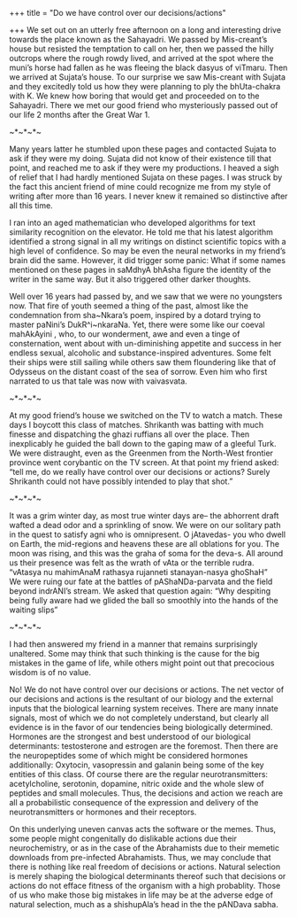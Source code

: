 +++
title = "Do we have control over our decisions/actions"

+++
We set out on an utterly free afternoon on a long and interesting drive
towards the place known as the Sahayadri. We passed by Mis-creant’s
house but resisted the temptation to call on her, then we passed the
hilly outcrops where the rough rowdy lived, and arrived at the spot
where the muni’s horse had fallen as he was fleeing the black dasyus of
viTmaru. Then we arrived at Sujata’s house. To our surprise we saw
Mis-creant with Sujata and they excitedly told us how they were planning
to ply the bhUta-chakra with K. We knew how boring that would get and
proceeded on to the Sahayadri. There we met our good friend who
mysteriously passed out of our life 2 months after the Great War 1.

\~\*\~\*\~\*\~

Many years latter he stumbled upon these pages and contacted Sujata to
ask if they were my doing. Sujata did not know of their existence till
that point, and reached me to ask if they were my productions. I heaved
a sigh of relief that I had hardly mentioned Sujata on these pages. I
was struck by the fact this ancient friend of mine could recognize me
from my style of writing after more than 16 years. I never knew it
remained so distinctive after all this time. 

I ran into an aged
mathematician who developed algorithms for text similarity recognition
on the elevator. He told me that his latest algorithm identified a
strong signal in all my writings on distinct scientific topics with a
high level of confidence. So may be even the neural networks in my
friend’s brain did the same. However, it did trigger some panic: What if
some names mentioned on these pages in saMdhyA bhAsha figure the
identity of the writer in the same way. But it also triggered other
darker thoughts.

Well over 16 years had passed by, and we saw that we
were no youngsters now. That fire of youth seemed a thing of the past,
almost like the condemnation from sha\~Nkara’s poem, inspired by a
dotard trying to master paNini’s DukR^i\~nkaraNa. Yet, there were some
like our coeval mahAkAyini , who, to our wonderment, awe and even a
tinge of consternation, went about with un-diminishing appetite and
success in her endless sexual, alcoholic and substance-inspired
adventures. Some felt their ships were still sailing while others saw
them floundering like that of Odysseus on the distant coast of the sea
of sorrow. Even him who first narrated to us that tale was now with
vaivasvata.

\~\*\~\*\~\*\~

At my good friend’s house we switched on the TV to watch a match. These
days I boycott this class of matches. Shrikanth was batting with much
finesse and dispatching the ghazi ruffians all over the place. Then
inexplicably he guided the ball down to the gaping maw of a gleeful
Turk. We were distraught, even as the Greenmen from the North-West
frontier province went corybantic on the TV screen. At that point my
friend asked: “tell me, do we really have control over our decisions or
actions? Surely Shrikanth could not have possibly intended to play that
shot.”

\~\*\~\*\~\*\~

It was a grim winter day, as most true winter days are– the abhorrent
draft wafted a dead odor and a sprinkling of snow. We were on our
solitary path in the quest to satisfy agni who is omnipresent. O
jAtavedas- you who dwell on Earth, the mid-regions and heavens these are
all oblations for you. The moon was rising, and this was the graha of
soma for the deva-s. All around us their presence was felt as the wrath
of vAta or the terrible rudra.  
“vAtasya nu mahimAnaM rathasya rujanneti stanayan-nasya ghoShaH”  
We were ruing our fate at the battles of pAShaNDa-parvata and the field
beyond indrANI’s stream. We asked that question again: “Why despiting
being fully aware had we glided the ball so smoothly into the hands of
the waiting slips”

\~\*\~\*\~\*\~

I had then answered my friend in a manner that remains surprisingly
unaltered. Some may think that such thinking is the cause for the big
mistakes in the game of life, while others might point out that
precocious wisdom is of no value.  

No\! We do not have control over our decisions or actions. The net
vector of our decisions and actions is the resultant of our biology and
the external inputs that the biological learning system receives. There
are many innate signals, most of which we do not completely understand,
but clearly all evidence is in the favor of our tendencies being
biologically determined. Hormones are the strongest and best understood
of our biological determinants: testosterone and estrogen are the
foremost. Then there are the neuropeptides some of which might be
considered hormones additionally: Oxytocin, vasopressin and galanin
being some of the key entities of this class. Of course there are the
regular neurotransmitters: acetylcholine, serotonin, dopamine, nitric
oxide and the whole slew of peptides and small molecules. Thus, the
decisions and action we reach are all a probabilistic consequence of the
expression and delivery of the neurotransmitters or hormones and their
receptors.

On this underlying uneven canvas acts the software or the memes. Thus,
some people might congenitally do dislikable actions due their
neurochemistry, or as in the case of the Abrahamists due to their
memetic downloads from pre-infected Abrahamists. Thus, we may conclude
that there is nothing like real freedom of decisions or actions. Natural
selection is merely shaping the biological determinants thereof such
that decisions or actions do not efface fitness of the organism with a
high probablity. Those of us who make those big mistakes in life may be
at the adverse edge of natural selection, much as a shishupAla’s head in
the the pANDava sabha.
